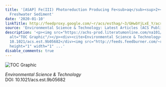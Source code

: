 ```yaml
---
title: '[ASAP] Fe(III) Photoreduction Producing Fe<sub>aq</sub><sup>2+</sup> in Oxic
  Freshwater Sediment'
date: '2020-01-10'
linkTitle: http://feedproxy.google.com/~r/acs/esthag/~3/GHwbYjLxE_Y/acs.est.9b05682
source: 'Environmental Science & Technology: Latest Articles (ACS Publications)'
description: '<p><img src="https://achs-prod.literatumonline.com/na101/home/literatum/publisher/achs/journals/content/esthag/0/esthag.ahead-of-print/acs.est.9b05682/20200109/images/medium/es9b05682_0001.gif"
  alt="TOC Graphic"/></p><div><cite>Environmental Science & Technology</cite></div><div>DOI:
  10.1021/acs.est.9b05682</div><img src="http://feeds.feedburner.com/~r/acs/esthag/~4/GHwbYjLxE_Y"
  height="1" width="1" ...'
disable_comments: true
---
```

<p><img src="https://achs-prod.literatumonline.com/na101/home/literatum/publisher/achs/journals/content/esthag/0/esthag.ahead-of-print/acs.est.9b05682/20200109/images/medium/es9b05682_0001.gif" alt="TOC Graphic"/></p><div><cite>Environmental Science & Technology</cite></div><div>DOI: 10.1021/acs.est.9b05682</div><img src="http://feeds.feedburner.com/~r/acs/esthag/~4/GHwbYjLxE_Y" height="1" width="1" ...